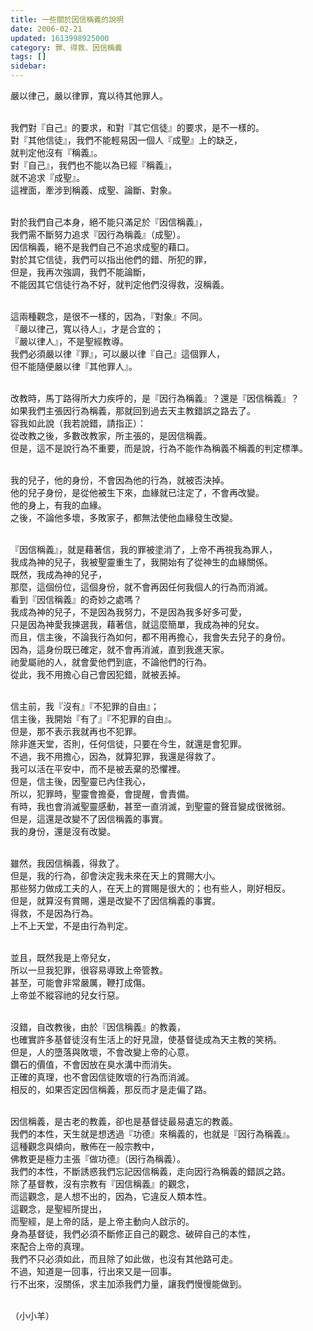 ```yaml
---
title: 一些關於因信稱義的說明
date: 2006-02-21
updated: 1613998925000
category: 罪、得救、因信稱義
tags: []
sidebar: 
---
```


<p>嚴以律己，嚴以律罪，寬以待其他罪人。</p>
<p><br/>
我們對『自己』的要求，和對『其它信徒』的要求，是不一樣的。<br/>
對『其他信徒』，我們不能輕易因一個人『成聖』上的缺乏，<br/>
就判定他沒有『稱義』。<br/>
對『自己』，我們也不能以為已經『稱義』，<br/>
就不追求『成聖』。<br/>
這裡面，牽涉到稱義、成聖、論斷、對象。</p>
<p><br/>
對於我們自己本身，絕不能只滿足於『因信稱義』，<br/>
我們需不斷努力追求『因行為稱義』（成聖）。<br/>
因信稱義，絕不是我們自己不追求成聖的藉口。<br/>
對於其它信徒，我們可以指出他們的錯、所犯的罪，<br/>
但是，我再次強調，我們不能論斷，<br/>
不能因其它信徒行為不好，就判定他們沒得救，沒稱義。</p>
<p><br/>
這兩種觀念，是很不一樣的，因為，『對象』不同。<br/>
『嚴以律己，寬以待人』，才是合宜的；<br/>
『嚴以律人』，不是聖經教導。<br/>
我們必須嚴以律『罪』，可以嚴以律『自己』這個罪人，<br/>
但不能隨便嚴以律『其他罪人』。</p>
<p><br/>
改教時，馬丁路得所大力疾呼的，是『因行為稱義』？還是『因信稱義』？<br/>
如果我們主張因行為稱義，那就回到過去天主教錯誤之路去了。<br/>
容我如此說（我若說錯，請指正）：<br/>
從改教之後，多數改教家，所主張的，是因信稱義。<br/>
但是，這不是說行為不重要，而是說，行為不能作為稱義不稱義的判定標準。</p>
<p><br/>
我的兒子，他的身份，不會因為他的行為，就被否決掉。<br/>
他的兒子身份，是從他被生下來，血緣就已注定了，不會再改變。<br/>
他的身上，有我的血緣。<br/>
之後，不論他多壞，多敗家子，都無法使他血緣發生改變。</p>
<p><br/>
『因信稱義』，就是藉著信，我的罪被塗消了，上帝不再視我為罪人，<br/>
我成為神的兒子，我被聖靈重生了，我開始有了從神生的血緣關係。<br/>
既然，我成為神的兒子，<br/>
那麼，這個份位，這個身份，就不會再因任何我個人的行為而消滅。<br/>
看到『因信稱義』的奇妙之處嗎？<br/>
我成為神的兒子，不是因為我努力，不是因為我多好多可愛，<br/>
只是因為神愛我揀選我，藉著信，就這麼簡單，我成為神的兒女。<br/>
而且，信主後，不論我行為如何，都不用再擔心，我會失去兒子的身份。<br/>
因為，這身份既已確定，就不會再消滅，直到我進天家。<br/>
祂愛屬祂的人，就會愛他們到底，不論他們的行為。<br/>
從此，我不用擔心自己會因犯錯，就被丟掉。</p>
<p><br/>
信主前，我『沒有』『不犯罪的自由』；<br/>
信主後，我開始『有了』『不犯罪的自由』。<br/>
但是，那不表示我就再也不犯罪。<br/>
除非進天堂，否則，任何信徒，只要在今生，就還是會犯罪。<br/>
不過，我不用擔心，因為，就算犯罪，我還是得救了。<br/>
我可以活在平安中，而不是被丟棄的恐懼裡。<br/>
但是，信主後，因聖靈已內住我心，<br/>
所以，犯罪時，聖靈會擔憂，會提醒，會責備。<br/>
有時，我也會消滅聖靈感動，甚至一直消滅，到聖靈的聲音變成很微弱。<br/>
但是，這還是改變不了因信稱義的事實。<br/>
我的身份，還是沒有改變。</p>
<p><br/>
雖然，我因信稱義，得救了。<br/>
但是，我的行為，卻會決定我未來在天上的賞賜大小。<br/>
那些努力做成工夫的人，在天上的賞賜是很大的；也有些人，剛好相反。<br/>
但是，就算沒有賞賜，還是改變不了因信稱義的事實。<br/>
得救，不是因為行為。<br/>
上不上天堂，不是由行為判定。</p>
<p><br/>
並且，既然我是上帝兒女，<br/>
所以一旦我犯罪，很容易導致上帝管教。<br/>
甚至，可能會非常嚴厲，鞭打成傷。<br/>
上帝並不縱容祂的兒女行惡。</p>
<p><br/>
沒錯，自改教後，由於『因信稱義』的教義，<br/>
也確實許多基督徒沒有生活上的好見證，使基督徒成為天主教的笑柄。<br/>
但是，人的墮落與敗壞，不會改變上帝的心意。<br/>
鑽石的價值，不會因放在臭水溝中而消失。<br/>
正確的真理，也不會因信徒敗壞的行為而消滅。<br/>
相反的，如果否定因信稱義，那反而才是走偏了路。</p>
<p><br/>
因信稱義，是古老的教義，卻也是基督徒最易遺忘的教義。<br/>
我們的本性，天生就是想透過『功德』來稱義的，也就是『因行為稱義』。<br/>
這種觀念與傾向，散佈在一般宗教中，<br/>
佛教更是極力主張『做功德』（因行為稱義）。<br/>
我們的本性，不斷誘惑我們忘記因信稱義，走向因行為稱義的錯誤之路。<br/>
除了基督教，沒有宗教有『因信稱義』的觀念，<br/>
而這觀念，是人想不出的，因為，它違反人類本性。<br/>
這觀念，是聖經所提出，<br/>
而聖經，是上帝的話，是上帝主動向人啟示的。<br/>
身為基督徒，我們必須不斷修正自己的觀念、破碎自己的本性，<br/>
來配合上帝的真理。<br/>
我們不只必須如此，而且除了如此做，也沒有其他路可走。<br/>
不過，知道是一回事，行出來又是一回事。<br/>
行不出來，沒關係，求主加添我們力量，讓我們慢慢能做到。</p>
<p><br/>
（小小羊）</p>
